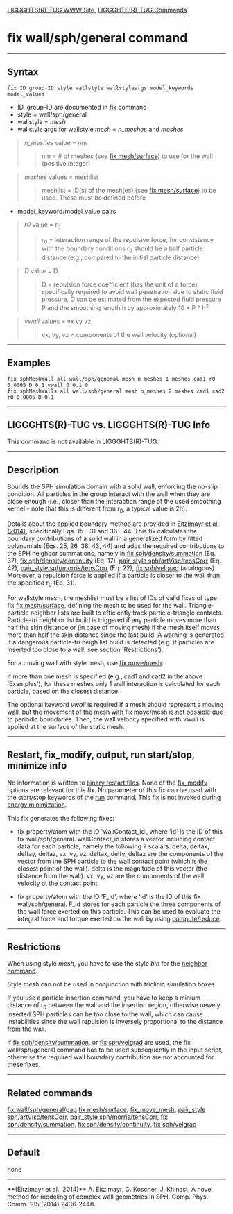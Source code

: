 [LIGGGHTS(R)-TUG WWW Site](http://www.cfdem.com),
[LIGGGHTS(R)-TUG Commands](Section_commands.html#comm)

fix wall/sph/general  command
===============
* * *
Syntax
---------------------

```
fix ID group-ID style wallstyle wallstyleargs model_keywords model_values

```

* ID, group-ID are documented in [fix](fix.html) command
* style = wall/sph/general
* wallstyle = _mesh_
* wallstyle args for wallstyle _mesh_ = _n_meshes_ and _meshes_

> _n_meshes_ value = nm
>> nm = # of meshes (see [fix mesh/surface](fix_mesh_surface.html)) to use
for the wall (positive integer)

> _meshes_ values = meshlist
>> meshlist =  ID(s) of the mesh(es) (see
[fix mesh/surface](fix_mesh_surface.html)) to be used.
These must be defined before

* model_keyword/model_value pairs

> _r0_ value = r<sub>0</sub>
>> r<sub>0</sub> = interaction range of the repulsive force, for consistency
with the boundary conditions r<sub>0</sub> should be a half particle distance
(e.g., compared to the initial particle distance)

> _D_ value = D
>> D = repulsion force coefficient (has the unit of a force), specifically
required to avoid wall penetration due to static fluid pressure, D can be
estimated from the expected fluid pressure P and the smoothing length h by
approximately 10 * P * h<sup>2</sup>

> _vwall_ values = vx vy vz
>> vx, vy, vz = components of the wall velocity (optional)

* * *
Examples
---------------------
```
fix sphMeshWall all wall/sph/general mesh n_meshes 1 meshes cad1 r0 0.0005 D 0.1 vwall 0 0.1 0
fix sphMeshWalls all wall/sph/general mesh n_meshes 2 meshes cad1 cad2 r0 0.0005 D 0.1
```

* * *
LIGGGHTS(R)-TUG vs. LIGGGHTS(R)-TUG Info
---------------------
This command is not available in LIGGGHTS(R)-TUG.

* * *
Description
---------------------
Bounds the SPH simulation domain with a solid wall, enforcing the no-slip condition.
All particles in the group interact with the wall when they are close enough
(i.e., closer than the interaction range of the used smoothing kernel - note that this
is different from r<sub>0</sub>, a typical value is 2h).

Details about the applied boundary method are provided in
[Eitzlmayr et al. (2014)](#Eitzlmayr2014), specifically Eqs. 15 - 31 and 36 - 44.
This fix calculates the boundary contributions of a solid wall in a generalized
form by fitted polynomials (Eqs. 25, 26, 38, 43, 44) and adds the required
contributions to the SPH neighbor summations, namely in
[fix sph/density/summation](fix_sph_density_summation.html) (Eq. 37),
[fix sph/density/continuity](fix_sph_density_continuity.html) (Eq. 17),
[pair_style sph/artVisc/tensCorr](pair_sph_artvisc_tenscorr.md) (Eq. 42),
[pair_style sph/morris/tensCorr](pair_sph_morris_tenscorr.md) (Eq. 22),
[fix sph/velgrad](fix_sph_velgrad.md) (analogous). Moreover, a repulsion
force is applied if a particle is closer to the wall than the specified
r<sub>0</sub> (Eq. 31).

For wallstyle mesh, the meshlist must be a list of IDs of valid fixes
 of type fix [fix mesh/surface](fix_mesh_surface.html), defining the mesh to be used
for the wall. Triangle-particle neighbor lists are built to efficiently track
particle-triangle contacts. Particle-tri neighbor list build is triggered if any
particle moves more than half the skin distance or (in case of moving mesh) if the
mesh itself moves more than half the skin distance since the last build.
 A warning is generated if a dangerous particle-tri neigh list build
is detected (e.g. if particles are inserted too close to a wall,
see section 'Restrictions').

For a moving wall with style mesh, use [fix move/mesh](fix_move_mesh.html).

If more than one mesh is specified (e.g., cad1 and cad2 in the above 'Examples'),
for these meshes only 1 wall interaction is calculated for each particle, based
on the closest distance.

The optional keyword _vwall_ is required if a mesh should represent a moving
wall, but the movement of the mesh with [fix move/mesh](fix_move_mesh.html)
is not possible due to periodic boundaries. Then, the wall velocity specified
with _vwall_ is applied at the surface of the static mesh.

* * *
Restart, fix_modify, output, run start/stop, minimize info
---------------------
No information is written to [binary restart files](restart.html).
None of the [fix_modify](fix_modify.html) options are relevant for this fix.
No parameter of this fix can be used with the start/stop keywords of the
[run](run.html) command. This fix is not invoked during
[energy minimization](minimize.html).

This fix generates the following fixes:

* fix property/atom with the ID 'wallContact_id', where 'id'
is the ID of this fix wall/sph/general. wallContact_id stores a vector including
contact data for each particle, namely the following 7 scalars: delta, deltax,
deltay, deltaz, vx, vy, vz. deltax, delty, deltaz are the components of the vector
from the SPH particle to the wall contact point (which is the closest point of the wall).
delta is the magnitude of this vector (the distance from the wall). vx, vy, vz are the
components of the wall velocity at the contact point.

* fix property/atom with the ID 'F_id', where 'id' is the ID of
this fix wall/sph/general. F_id stores for each particle the three components of
the wall force exerted on this particle. This can be used to evaluate the integral
force and torque exerted on the wall by using [compute/reduce](compute_reduce.html).

* * *
Restrictions
---------------------
When using style _mesh_, you have to use the style _bin_ for
the [neighbor command](neighbor.html).

Style _mesh_ can not be used in conjunction with triclinic simulation boxes.

If you use a particle insertion command, you have to keep a minium distance
of r<sub>0</sub> between the wall and the insertion region, otherwise newely inserted
SPH particles can be too close to the wall, which can cause instabilities
since the wall repulsion is inversely proportional to the distance from the wall.

If [fix sph/density/summation](fix_sph_density_summation.html), or
[fix sph/velgrad](fix_sph_velgrad.md) are used, the fix wall/sph/general
command has to be used subsequently in the input script, otherwise the
required wall boundary contribution are not accounted for these fixes.

* * *
Related commands
---------------------
[fix wall/sph/general/gap](fix_wall_sph_general_gap.md)
[fix mesh/surface](fix_mesh_surface.html), [fix_move_mesh](fix_move_mesh.html),
[pair_style sph/artVisc/tensCorr](pair_sph_artvisc_tenscorr.md),
[pair_style sph/morris/tensCorr](pair_sph_morris_tenscorr.md),
[fix sph/density/summation](fix_sph_density_summation.html),
[fix sph/density/continuity](fix_sph_density_continuity.html),
[fix sph/velgrad](fix_sph_velgrad.md)

* * *
Default
---------------------
none

* * *
<a name="Eitzlmayr2014"/>
**(Eitzlmayr et al., 2014)** A. Eitzlmayr, G. Koscher, J. Khinast,
A novel method for modeling of complex wall geometries in SPH.
Comp. Phys. Comm. 185 (2014) 2436-2448.
